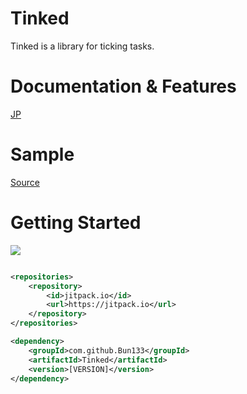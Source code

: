 # Tinked

Tinked is a library for ticking tasks.

# Documentation & Features

[JP](https://github.com/Bun133/Tinked/blob/main/JP.md)

# Sample

[Source](https://github.com/Bun133/Tinked/blob/main/sample/src/main/java/com/github/bun133/tinked/sampleplugin/Sampleplugin.kt)

# Getting Started

[![](https://jitpack.io/v/Bun133/Tinked.svg)](https://jitpack.io/#Bun133/Tinked)

```xml

<repositories>
    <repository>
        <id>jitpack.io</id>
        <url>https://jitpack.io</url>
    </repository>
</repositories>

<dependency>
    <groupId>com.github.Bun133</groupId>
    <artifactId>Tinked</artifactId>
    <version>[VERSION]</version>
</dependency>
```